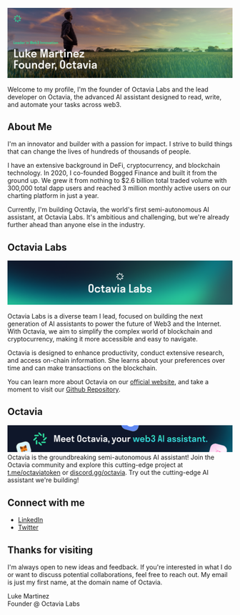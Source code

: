 ![Luke Martinez](/images/profile.png)

Welcome to my profile, I'm the founder of Octavia Labs and the lead developer on Octavia, the advanced AI assistant designed to read, write, and automate your tasks across web3.

## About Me
I'm an innovator and builder with a passion for impact. I strive to build things that can change the lives of hundreds of thousands of people. 

I have an extensive background in DeFi, cryptocurrency, and blockchain technology. In 2020, I co-founded Bogged Finance and built it from the ground up. We grew it from nothing to $2.6 billion total traded volume with 300,000 total dapp users and reached 3 million monthly active users on our charting platform in just a year.

Currently, I'm building Octavia, the world's first semi-autonomous AI assistant, at Octavia Labs. It's ambitious and challenging, but we're already further ahead than anyone else in the industry.

## Octavia Labs
![Octavia Labs](/images/labs1.png)

Octavia Labs is a diverse team I lead, focused on building the next generation of AI assistants to power the future of Web3 and the Internet. With Octavia, we aim to simplify the complex world of blockchain and cryptocurrency, making it more accessible and easy to navigate.

Octavia is designed to enhance productivity, conduct extensive research, and access on-chain information. She learns about your preferences over time and can make transactions on the blockchain.

You can learn more about Octavia on our [official website](https://octavia.one), and take a moment to visit our [Github Repository](https://github.com/Octavia-Labs).


## Octavia
![Meet Octavia your web3 assistant](/images/meet.png)
Octavia is the groundbreaking semi-autonomous AI assistant! Join the Octavia community and explore this cutting-edge project at [t.me/octaviatoken](https://t.me/octaviatoken) or [discord.gg/octavia](https://discord.gg/octavia). Try out the cutting-edge AI assistant we're building!

## Connect with me
- [LinkedIn](https://www.linkedin.com/in/luke-martinez-octavia-labs)
- [Twitter](https://twitter.com/lukebogged)

## Thanks for visiting
I'm always open to new ideas and feedback. If you're interested in what I do or want to discuss potential collaborations, feel free to reach out. My email is just my first name, at the domain name of Octavia.

Luke Martinez  
Founder @ Octavia Labs
